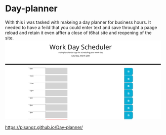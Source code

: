 # Day-planner

 With this i was tasked with makeing a day planner for business hours. It needed to have a feild that you could enter text and save throught a paage reload and retain it even affter a close of t6hat site and reopening of the site.
 ![img of site](./Assets/images/Screenshot%202022-03-26%20at%2016-01-40%20Work%20Day%20Scheduler.png)

https://pisanoz.github.io/Day-planner/
